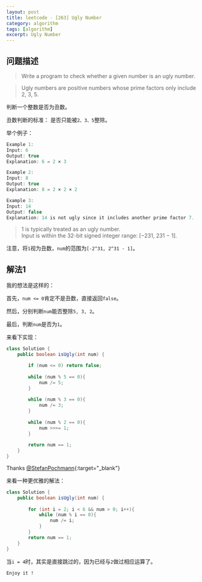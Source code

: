 ```yaml
---
layout: post
title: leetcode - [263] Ugly Number
category: algorithm
tags: [algorithm]
excerpt: Ugly Number
---
```


## 问题描述  

> Write a program to check whether a given number is an ugly number.  

> Ugly numbers are positive numbers whose prime factors only include 2, 3, 5.  

判断一个整数是否为丑数。  

丑数判断的标准： 是否只能被`2、3、5`整除。  


举个例子：  

``` java
Example 1:
Input: 6
Output: true
Explanation: 6 = 2 × 3

Example 2:
Input: 8
Output: true
Explanation: 8 = 2 × 2 × 2

Example 3:
Input: 14
Output: false 
Explanation: 14 is not ugly since it includes another prime factor 7.
```

> 1 is typically treated as an ugly number.  
Input is within the 32-bit signed integer range: [−231,  231 − 1].  

注意，将`1`视为丑数，`num`的范围为`[-2^31, 2^31 - 1]`。  



## 解法1  

我的想法是这样的：  

首先，`num <= 0`肯定不是丑数，直接返回`false`。 

然后，分别判断`num`能否整除`5, 3, 2`。  

最后，判断`num`是否为`1`。  


来看下实现：  


``` java
class Solution {
    public boolean isUgly(int num) {

        if (num <= 0) return false;
        
        while (num % 5 == 0){
            num /= 5;
        }
        
        while (num % 3 == 0){
            num /= 3;
        }
        
        while (num % 2 == 0){
            num >>>= 1;
        }
        
        return num == 1;
    }
}
```

Thanks [@StefanPochmann](https://leetcode.com/problems/ugly-number/discuss/69214/2-4-lines-every-language){:target="_blank"}  

来看一种更优雅的解法：  

``` java
class Solution {
    public boolean isUgly(int num) {
        
        for (int i = 2; i < 6 && num > 0; i++){
            while (num % i == 0){
                num /= i;
            }
        }
        return num == 1;
    }
}
```

当`i = 4`时，其实是直接跳过的，因为已经与`2`做过相应运算了。  



`Enjoy it ! `



